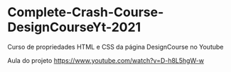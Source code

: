# Complete-Crash-Course-DesignCourseYt-2021
Curso de propriedades HTML e CSS da página DesignCourse no Youtube

Aula do projeto
https://www.youtube.com/watch?v=D-h8L5hgW-w

